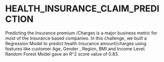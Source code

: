 # HEALTH_INSURANCE_CLAIM_PREDICTION
Predicting the Insurance premium /Charges is a major business metric for most of the Insurance based companies.
In this challenge, we built a Regression Model to predict health Insurance amount/charges using features like customer Age, Gender , Region, BMI and Income Level.
Random Forest Model gave an R^2 score value of 0.83.
